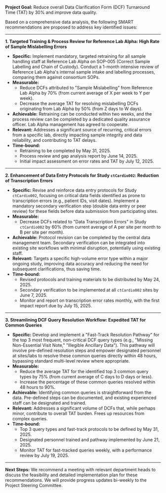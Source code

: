 **Project Goal:** Reduce overall Data Clarification Form (DCF) Turnaround Time (TAT) by 30% and improve data quality.

Based on a comprehensive data analysis, the following SMART recommendations are proposed to address key identified issues:

---

**1. Targeted Training & Process Review for Reference Lab Alpha: High Rate of Sample Mislabelling Errors**

* **Specific:** Implement mandatory, targeted retraining for all sample handling staff at Reference Lab Alpha on SOP-005 (Correct Sample Labelling and Chain of Custody). Conduct a 1-month intensive review of Reference Lab Alpha's internal sample intake and labelling processes, comparing them against consortium SOPs.
* **Measurable:**
    * Reduce DCFs attributed to "Sample Mislabelling" from Reference Lab Alpha by 70% (from current average of X per week to Y per week).
    * Decrease the average TAT for resolving mislabelling DCFs originating from Lab Alpha by 50% (from Z days to W days).
* **Achievable:** Retraining can be conducted within two weeks, and the process review can be completed by a dedicated quality assurance officer. Lab Alpha management has agreed to cooperate.
* **Relevant:** Addresses a significant source of recurring, critical errors from a specific lab, directly impacting sample integrity and data reliability, and contributing to TAT delays.
* **Time-bound:**
    * Retraining to be completed by May 31, 2025.
    * Process review and gap analysis report by June 14, 2025.
    * Initial impact assessment on error rates and TAT by July 12, 2025.

---

**2. Enhancement of Data Entry Protocols for Study `ctCardio002`: Reduction of Transcription Errors**

* **Specific:** Revise and reinforce data entry protocols for Study `ctCardio002`, focusing on critical data fields identified as prone to transcription errors (e.g., patient IDs, visit dates). Implement a mandatory secondary verification step (double data entry or peer review) for these fields before data submission from participating sites.
* **Measurable:**
    * Decrease DCFs related to "Data Transcription Errors" in Study `ctCardio002` by 60% (from current average of A per site per month to B per site per month).
* **Achievable:** Protocol revision can be completed by the central data management team. Secondary verification can be integrated into existing site workflows with minimal disruption, potentially using existing staff.
* **Relevant:** Targets a specific high-volume error type within a major ongoing study, improving data accuracy and reducing the need for subsequent clarifications, thus saving time.
* **Time-bound:**
    * Revised protocols and training materials to be distributed by May 24, 2025.
    * Secondary verification to be implemented at all `ctCardio002` sites by June 7, 2025.
    * Monitor and report on transcription error rates monthly, with the first impact report due by July 15, 2025.

---

**3. Streamlining DCF Query Resolution Workflow: Expedited TAT for Common Queries**

* **Specific:** Develop and implement a "Fast-Track Resolution Pathway" for the top 3 most frequent, non-critical DCF query types (e.g., "Missing Non-Essential Visit Note," "Illegible Ancillary Data"). This pathway will involve pre-defined resolution steps and empower designated personnel at sites/labs to resolve these common queries directly within 48 hours, bypassing standard multi-level review where appropriate.
* **Measurable:**
    * Reduce the average TAT for the identified top 3 common query types by 75% (from current average of C days to D days or less).
    * Increase the percentage of these common queries resolved within 48 hours to 90%.
* **Achievable:** Identifying common queries is straightforward from the data. Pre-defined steps can be documented, and existing experienced staff can be designated and trained.
* **Relevant:** Addresses a significant volume of DCFs that, while perhaps minor, contribute to overall TAT burden. Frees up resources from complex queries.
* **Time-bound:**
    * Top 3 query types and fast-track protocols to be defined by May 31, 2025.
    * Designated personnel trained and pathway implemented by June 21, 2025.
    * Monitor TAT for fast-tracked queries weekly, with a performance review by July 19, 2025.

---

**Next Steps:**
We recommend a meeting with relevant department heads to discuss the feasibility and detailed implementation plan for these recommendations. We will provide progress updates bi-weekly to the Project Steering Committee.
